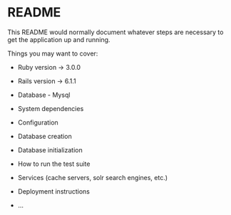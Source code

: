 # README

This README would normally document whatever steps are necessary to get the
application up and running.

Things you may want to cover:

* Ruby version -> 3.0.0

* Rails version -> 6.1.1

* Database - Mysql

* System dependencies

* Configuration

* Database creation

* Database initialization

* How to run the test suite

* Services (cache servers, solr search engines, etc.)

* Deployment instructions

* ...
